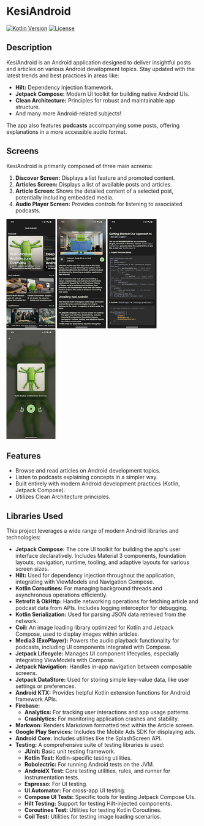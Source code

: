 # KesiAndroid

[![Kotlin Version](https://img.shields.io/badge/Kotlin-2.1.20-blue.svg)](https://kotlinlang.org)
[![License](https://img.shields.io/badge/License-Apache%202.0-blue.svg)](https://opensource.org/licenses/Apache-2.0)

## Description

KesiAndroid is an Android application designed to deliver insightful posts and articles on various Android development topics. Stay updated with the latest trends and best practices in areas like:

* **Hilt:** Dependency injection framework.
* **Jetpack Compose:** Modern UI toolkit for building native Android UIs.
* **Clean Architecture:** Principles for robust and maintainable app structure.
* And many more Android-related subjects!

The app also features **podcasts** accompanying some posts, offering explanations in a more accessible audio format.

## Screens

KesiAndroid is primarily composed of three main screens:

1.  **Discover Screen:** Displays a list feature and promoted content.
2.  **Articles Screen:** Displays a list of available posts and articles.
3.  **Article Screen:** Shows the detailed content of a selected post, potentially including embedded media.
4.  **Audio Player Screen:** Provides controls for listening to associated podcasts.

![](screenshots/Screenshot_20250530_111511.png)
![](screenshots/Screenshot_20250530_111554.png)
![](screenshots/Screenshot_20250530_111356.png)
![](screenshots/Screenshot_20250530_111432.png)

## Features

* Browse and read articles on Android development topics.
* Listen to podcasts explaining concepts in a simpler way.
* Built entirely with modern Android development practices (Kotlin, Jetpack Compose).
* Utilizes Clean Architecture principles.

## Libraries Used

This project leverages a wide range of modern Android libraries and technologies:

* **Jetpack Compose:** The core UI toolkit for building the app's user interface declaratively. Includes Material 3 components, foundation layouts, navigation, runtime, tooling, and adaptive layouts for various screen sizes.
* **Hilt:** Used for dependency injection throughout the application, integrating with ViewModels and Navigation Compose.
* **Kotlin Coroutines:** For managing background threads and asynchronous operations efficiently.
* **Retrofit & OkHttp:** Handle networking operations for fetching article and podcast data from APIs. Includes logging interceptor for debugging.
* **Kotlin Serialization:** Used for parsing JSON data retrieved from the network.
* **Coil:** An image loading library optimized for Kotlin and Jetpack Compose, used to display images within articles.
* **Media3 (ExoPlayer):** Powers the audio playback functionality for podcasts, including UI components integrated with Compose.
* **Jetpack Lifecycle:** Manages UI component lifecycles, especially integrating ViewModels with Compose.
* **Jetpack Navigation:** Handles in-app navigation between composable screens.
* **Jetpack DataStore:** Used for storing simple key-value data, like user settings or preferences.
* **Android KTX:** Provides helpful Kotlin extension functions for Android framework APIs.
* **Firebase:**
    * **Analytics:** For tracking user interactions and app usage patterns.
    * **Crashlytics:** For monitoring application crashes and stability.
* **Markwon:** Renders Markdown formatted text within the Article screen.
* **Google Play Services:** Includes the Mobile Ads SDK for displaying ads.
* **Android Core:** Includes utilities like the SplashScreen API.
* **Testing:** A comprehensive suite of testing libraries is used:
    * **JUnit:** Basic unit testing framework.
    * **Kotlin Test:** Kotlin-specific testing utilities.
    * **Robolectric:** For running Android tests on the JVM.
    * **AndroidX Test:** Core testing utilities, rules, and runner for instrumentation tests.
    * **Espresso:** For UI testing.
    * **UI Automator:** For cross-app UI testing.
    * **Compose UI Tests:** Specific tools for testing Jetpack Compose UIs.
    * **Hilt Testing:** Support for testing Hilt-injected components.
    * **Coroutines Test:** Utilities for testing Kotlin Coroutines.
    * **Coil Test:** Utilities for testing image loading scenarios.
